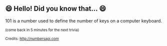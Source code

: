 ## :smile: Hello! Did you know that... :smile:
101 is a number used to define the number of keys on a computer keyboard.

<sup>(come back in 5 minutes for the next trivia)</sup>


<sup>Credits: http://numbersapi.com</sup>
